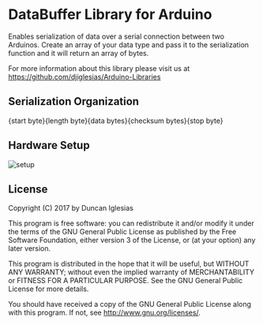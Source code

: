 # DataBuffer Library for Arduino

Enables serialization of data over a serial connection between two
Arduinos. Create an array of your data type and pass it to the 
serialization function and it will return an array of bytes.

For more information about this library please visit us at
https://github.com/djiglesias/Arduino-Libraries

## Serialization Organization

{start byte}{length byte}{data bytes}{checksum bytes}{stop byte}

## Hardware Setup

![setup](https://user-images.githubusercontent.com/7607469/28936889-1b79b16a-7857-11e7-9358-74c9b432dfa7.PNG)

## License

Copyright (C) 2017 by Duncan Iglesias

This program is free software: you can redistribute it and/or modify
it under the terms of the GNU General Public License as published by
the Free Software Foundation, either version 3 of the License, or
(at your option) any later version.

This program is distributed in the hope that it will be useful,
but WITHOUT ANY WARRANTY; without even the implied warranty of
MERCHANTABILITY or FITNESS FOR A PARTICULAR PURPOSE.  See the
GNU General Public License for more details.

You should have received a copy of the GNU General Public License
along with this program.  If not, see <http://www.gnu.org/licenses/>.
